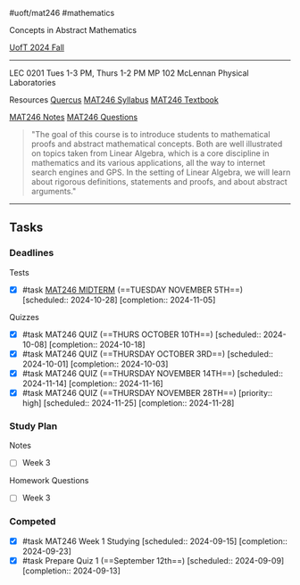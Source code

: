#uoft/mat246 #mathematics 

Concepts in Abstract Mathematics

[UofT 2024 Fall](UofT%202024%20Fall)

---
LEC 0201
	Tues 1-3 PM, Thurs 1-2 PM
	MP 102
	McLennan Physical Laboratories

Resources
	[Quercus](https://q.utoronto.ca/courses/355207)
	[MAT246 Syllabus](MAT246%20Notes/attachments/MAT246%20Syllabus.pdf)
	[MAT246 Textbook](MAT246%20Notes/attachments/MAT246%20Textbook.pdf)

[MAT246 Notes](MAT246%20Notes/MAT246%20Notes.md)
[MAT246 Questions](MAT246%20Questions.md)

> "The goal of this course is to introduce students to mathematical proofs and abstract mathematical concepts. Both are well illustrated on topics taken from Linear Algebra, which is a core discipline in mathematics and its various applications, all the way to internet search engines and GPS. 
> In the setting of Linear Algebra, we will learn about rigorous definitions, statements and proofs, and about abstract arguments."

---
## Tasks
### Deadlines
Tests
- [x] #task [MAT246 MIDTERM](MAT246%20MIDTERM.md) (==TUESDAY NOVEMBER 5TH==)  [scheduled:: 2024-10-28]  [completion:: 2024-11-05]

Quizzes
- [x] #task MAT246 QUIZ (==THURS OCTOBER 10TH==)  [scheduled:: 2024-10-08]  [completion:: 2024-10-18]
- [x] #task MAT246 QUIZ (==THURSDAY OCTOBER 3RD==)  [scheduled:: 2024-10-01]  [completion:: 2024-10-03]
- [x] #task MAT246 QUIZ (==THURSDAY NOVEMBER 14TH==)  [scheduled:: 2024-11-14]  [completion:: 2024-11-16]
- [x] #task MAT246 QUIZ (==THURSDAY NOVEMBER 28TH==)  [priority:: high]  [scheduled:: 2024-11-25]  [completion:: 2024-11-28]
### Study Plan
Notes
- [ ] Week 3

Homework Questions
- [ ] Week 3

### Competed
- [x] #task MAT246 Week 1 Studying  [scheduled:: 2024-09-15]  [completion:: 2024-09-23]
- [x] #task Prepare Quiz 1 (==September 12th==)  [scheduled:: 2024-09-09]  [completion:: 2024-09-13]